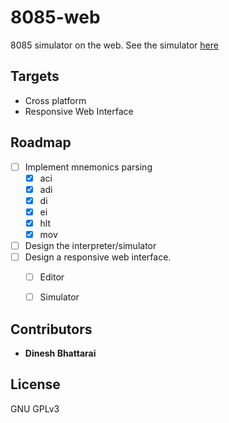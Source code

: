 # 8085-web
8085 simulator on the web. See the simulator [here](https://dineshdb.github.io/8085-web/)

## Targets
* Cross platform
* Responsive Web Interface

## Roadmap
- [ ] Implement mnemonics parsing
  - [x] aci
  - [x] adi
  - [x] di
  - [x] ei
  - [x] hlt
  - [x] mov
- [ ] Design the interpreter/simulator
- [ ] Design a responsive web interface.
  - [ ] Editor
  - [ ] Simulator
  

## Contributors
* **Dinesh Bhattarai**

## License
GNU GPLv3
